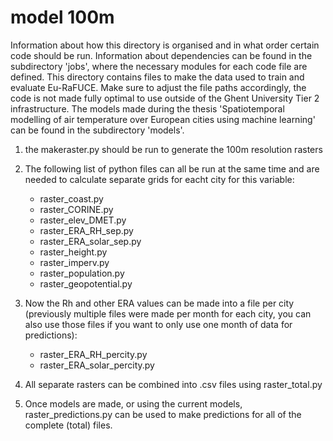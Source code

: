 # model 100m
Information about how this directory is organised and in what order certain code should be run.
Information about dependencies can be found in the subdirectory 'jobs', where the necessary modules for each code file are defined.
This directory contains files to make the data used to train and evaluate Eu-RaFUCE.
Make sure to adjust the file paths accordingly, the code is not made fully optimal to use outside of the Ghent University Tier 2 infrastructure.
The models made during the thesis 'Spatiotemporal modelling of air temperature over European cities using machine learning' can be found in the subdirectory 'models'.

1) the makeraster.py should be run to generate the 100m resolution rasters

2) The following list of python files can all be run at the same time and are needed to calculate separate grids for eacht city for this variable:
    - raster_coast.py
    - raster_CORINE.py
    - raster_elev_DMET.py
    - raster_ERA_RH_sep.py
    - raster_ERA_solar_sep.py
    - raster_height.py
    - raster_imperv.py
    - raster_population.py
    - raster_geopotential.py

3) Now the Rh and other ERA values can be made into a file per city (previously multiple files were made per month for each city, you can also use those files if you want to only use one month of data for predictions):
    - raster_ERA_RH_percity.py
    - raster_ERA_solar_percity.py

4) All separate rasters can be combined into .csv files using raster_total.py

5) Once models are made, or using the current models, raster_predictions.py can be used to make predictions for all of the complete (total) files.
